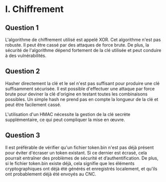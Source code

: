 # I. Chiffrement

## Question 1

L'algorithme de chiffrement utilisé est appelé XOR. 
Cet algorithme n'est pas robuste. Il peut être cassé par des attaques de force brute. De plus, la sécurité de l'algorithme dépend fortement de la clé utilisée et peut conduire à des vulnérabilités.

## Question 2

Hasher directement la clé et le sel n'est pas suffisant pour produire une clé suffisamment sécurisée. Il est possible d'effectuer une attaque par force brute pour deviner la clé d'origine en testant toutes les combinaisons possibles. Un simple hash ne prend pas en compte la longueur de la clé et peut être facilement cassé.

L'utilisation d'un HMAC nécessite la gestion de la clé secrète supplémentaire, ce qui peut compliquer la mise en œuvre.

## Question 3

Il est préférable de vérifier qu'un fichier token.bin n'est pas déjà présent pour éviter d'écraser un token existant. Si ce dernier est écrasé, cela pourrait entraîner des problèmes de sécurité et d’authentification. 
De plus, si le fichier token.bin existe déjà, cela signifie que les éléments cryptographiques ont déjà été générés et enregistrés localement, et qu'ils ont probablement déjà été envoyés au CNC. 